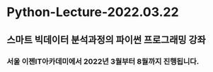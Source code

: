 # Python-Lecture-2022.03.22

## 스마트 빅데이터 분석과정의 파이썬 프로그래밍 강좌

### 서울 이젠IT아카데미에서 2022년 3월부터 8월까지 진행됩니다.
